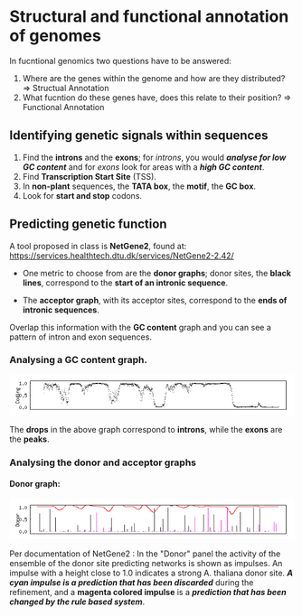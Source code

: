 # Structural and functional annotation of genomes

In fucntional genomics two questions have to be answered:

1. Where are the genes within the genome and how are they distributed?
=> Structual Annotation
2. What fucntion do these genes have, does this relate to their position?
=> Functional Annotation

## Identifying genetic signals within sequences

1. Find the **introns** and the **exons**; for *introns*, you would ***analyse for low GC content*** and for *exons* look for areas with a ***high GC content***.
2. Find **Transcription Start Site** (TSS).
3. In **non-plant** sequences, the **TATA box**, the **motif**, the **GC box**.
4. Look for **start and stop** codons.

## Predicting genetic function

A tool proposed in class is **NetGene2**, found at: https://services.healthtech.dtu.dk/services/NetGene2-2.42/ 

* One metric to choose from are the **donor graphs**; donor sites, the **black lines**, correspond to the **start of an intronic sequence**.

* The **acceptor graph**, with its acceptor sites, correspond to the **ends of intronic sequences**. 

Overlap this information with the **GC content** graph and you can see a pattern of intron and exon sequences.

### Analysing a GC content graph.

![alt text](image.png) 

The **drops** in the above graph correspond to **introns**, while the **exons** are the **peaks**.

### Analysing the donor and acceptor graphs

#### Donor graph:

![](image-1.png)

Per documentation of NetGene2
:  In the "Donor" panel the activity of the ensemble of the donor site predicting networks is shown as impulses. An impulse with a height close to 1.0 indicates a strong A. thaliana donor site. ***A cyan impulse is a prediction that has been discarded*** during the refinement, and a **magenta colored impulse** is a ***prediction that has been changed by the rule based system***.
